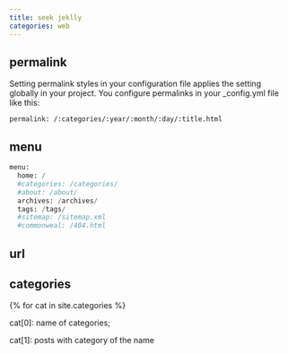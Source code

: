 ```yaml
---
title: seek jeklly
categories: web
---
```

## permalink

Setting permalink styles in your configuration file applies the setting globally in your project. You configure permalinks in your \_config.yml file like this:

`permalink: /:categories/:year/:month/:day/:title.html`

## menu

```python
menu:
  home: /
  #categories: /categories/
  #about: /about/
  archives: /archives/
  tags: /tags/
  #sitemap: /sitemap.xml
  #commonweal: /404.html
```

## url

## categories

{% for cat in site.categories %}

cat[0]: name of categories;

cat[1]: posts with category of the name
